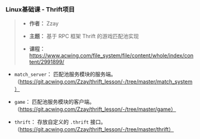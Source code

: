 ### Linux基础课 - Thrift项目

> - **作者：** Zzay
>
> - **主题：** 基于 RPC 框架 Thrift 的游戏匹配池实现
>
> - **课程：** https://www.acwing.com/file_system/file/content/whole/index/content/2991899/

- `match_server`： 匹配池服务模块的服务端。（https://git.acwing.com/Zzay/thrift_lesson/-/tree/master/match_system）

- `game`： 匹配池服务模块的客户端。（https://git.acwing.com/Zzay/thrift_lesson/-/tree/master/game）

- `thrift`： 存放自定义的 `.thrift` 接口。（https://git.acwing.com/Zzay/thrift_lesson/-/tree/master/thrift）
